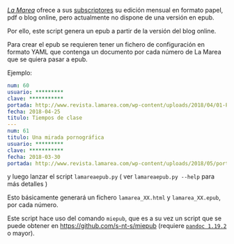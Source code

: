 *[La Marea](http://www.lamarea.com/)* ofrece a sus [subscriptores](http://www.lamarea.com/kiosco) su edición mensual en formato papel, pdf o blog online, pero actualmente no dispone de una versión en epub.

Por ello, este script genera un epub a partir de la versión del blog online.

Para crear el epub se requieren tener un fichero de configuración en formato YAML
que contenga un documento por cada número de La Marea que se quiera pasar a epub.

Ejemplo:

```yaml
num: 60
usuario: *********
clave: ***********
portada: http://www.revista.lamarea.com/wp-content/uploads/2018/04/01-Portada-LM60-1.jpg
fecha: 2018-04-25
titulo: Tiempos de clase
---
num: 61
titulo: Una mirada pornográfica
usuario: *********
clave: ***********
fecha: 2018-03-30
portada: http://www.revista.lamarea.com/wp-content/uploads/2018/05/portada-1.jpg
```

y luego lanzar el script `lamareaepub.py` ( ver `lamareaepub.py --help` para más detalles )

Esto básicamente generará un fichero `lamarea_XX.html` y `lamarea_XX.epub`, por cada número.

Este script hace uso del comando `miepub`, que es a su vez un script que se puede obtener en https://github.com/s-nt-s/miepub (requiere [`pandoc 1.19.2`](https://github.com/jgm/pandoc/releases) o mayor).
